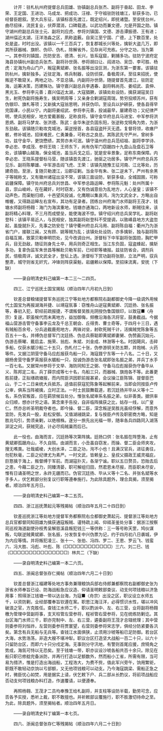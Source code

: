 <!-- { "loadSidebar": true } -->
　　计开：驻札杭州府提督总兵田雄、协镇副总兵张杰、副将于奋起、田龙、李荣、王定国、王进功、马成龙、把成功、汪禄、于守祖驻防钱塘江，斩获多功，已经督臣题叙。至大兵东征，该镇标首先渡江，既定绍兴，即抚诸暨。至安抚台州，曲尽招徕，流民复业，伏莽潜消，口碑载道。以武功而兼文德，允是开国之勋。镇守湖州府副总兵张士元、副将刘应虎、参将刘镇国、文德、游击谭振德、王有进；湖州偪近太湖，汪洋浩淼之区，夙称盗薮。自吴江至宁国、广德，上下数百里，处处是盗，时时出没。该镇以一千三百兵丁，恢复郡城长兴等处，擒斩大盗几万，即其所获器械、旗帜、伪印、伪札，除解省外，见存尚可充栋。分守之功，当为第一。其参将刘镇国，历防安吉、德清、长兴，皆系寇窟，剿捕多功。驻防宁波府定海县协镇杭州副总兵张杰、副将孙世荫、参将胡曰让、阎进功、吴岱、李可胜、杨虎：定海为舟山门户，叛寇黄斌卿、张名振等出没叵测，为浙东第一要害。该镇驻防杭州，擒斩独多。近驻定海，练兵制器，设防侦探，备极周详。至往来招抚，使叛逆不敢窥关。两地之功，不亚总镇。内副将孙世荫，随提督首先渡江，驻防定海，运筹决策，历建殊功。镇守嘉兴副总兵李遇春、副将韩尚亮、姜绍武、袁伸、黑光玉、参将李元善；嘉兴偪近太湖，大寇猖獗，该镇处处设防，擒获湖寇吴日生，射死伪副将施寿生，擒吴明周等；又亲身合剿湖寇周瑞，势穷投顺苏州，获有伪银印、旗札等项；又新擒大寇翁思明，并获伪印。至设兵以护耕获，使各县得早完国课，小民以宁。内副将姜绍武、参将李元善，投诚最早，屡建奇功；又纪律严明，使兵民相安，地方爱戴甚殷，足称良将。镇守金华府总兵马进宝、中军参将洪恩炳、副将马梦龙、张洪德、陈武：金华朱逆负固东阳，张逆称戈犄角为势，为浙东劲敌。该镇随贝勒攻克城池，渠逆授首，各县寇盗歼灭无遗。复督将领，收瘗尸骸，修补城池，招徕难民，仁勇兼备，可称古之良总。其陈武先守严州，曾树多功，兹守金华，更饶懋绩，其劳亦未可泯。镇守温州府总兵范绍祖、副将李学诗、李必忠、李成茂、参将王晓：王师东下，尚有伪军门窃踞四十九盘山及盘石卫等处，该镇攀山越海，保全城池，虽当兵戈之后，犹是安阜景象，足称东南保障。内李必忠、王晓系提督标马营，随该镇首先渡江，驰驱之功居多。镇守严州府总兵苏见乐、副将陈攀雄、中军游击阎飞虎、王荣：该镇先随豫王征河南、江北等处，历建奇勋。至浙，复随贝勒渡江，沿郡征剿。当金华有朱、张二逆未下，严州有余黑子等贼称戈，又有徽州诸寇出没不常，该镇三面设防，斩获多级，全城固圉，可称岩疆保障。镇守处州府总兵刘世昌、中军参总路运皞、参将陈元魁：处州所属十县，崇山峻岭，在在藏奸，时时窃发，又有伪诚意伯为乱地方，人心皇皇；该镇不动声色，而渠魁归顺，十邑望风投诚，化鹰眼以集哀鸿，洵为文武全才。方略出自帷幄，又得路运皞左右宣布，其功有足录者。团练台州府海门水师副将王茂才、钱塘水师副将杨翱：海门为海滨重地，钱塘亦通海口，两地新设水师，断贼往来，该副将精心料理，不三月而成壁垒，能使海波不惊。镇守绍兴府总兵吴学礼、副将赵登科：该镇平易近人，与民相安，独其副将赵登科不受提调，以致嵊县地方大盗忽起，虽旋就扑灭，先事之防安在？镇守衢州府总兵冯用、副将陈自福：衢州乃为浙省门户，接联江闽，又有顾、姚等贼为乱；该镇处处设防，亦多擒斩，独与副将陈自福互揭，致蒙贝勒审明罚处，见今改调台州。浙督标下中军副将张国勋，胸贮甲兵，目无劲敌，随征则身先士卒，用兵则奇正相生。当江东负固，寇盗蜂起，擒斩多功，复拿伪监军朱世昌等解赴贝勒军前，已经职等塘报。兹驻防省会，调剂兵民，倍极周详，诚文武全才，登坛上选。浙督标下赏功副将张胆，立法严明，驭兵整肃，城守则省无奸宄，冲锋则阵获渠魁，岩疆赖以保障。至招徕流离，安抚（下缺）

　　——录自明清史料己编第一本二三～二四页。

　　四三、江宁巡抚土国宝揭贴（顺治四年六月初九日到）

　　钦差总督粮储提督军务巡抚江宁等处地方都察院右副都御史今降一级调外用候代土国宝为再报湖海并捷、以靖寇氛事：窃惟舟山逆寇黄斌卿、沉廷扬、张名振等，春初入犯，职经前疏报捷，不谓叛督吴胜兆阴授伪鲁国银印，以致寇■〈舟宗〉复逞，职虽候代而未离地方，益加御侮，频檄沿海各汛将官，鼓勇截战。今据福山营游击管守备事李云龙及千总王朝会、丘得贵、曹士奇等，于四月十三日，遇有贼船百余号，分兵追截鹿苑地方，两锋对垒，射砍死贼千计，活擒贼党陈象等五百五十一名，并缚伪总督军门沈廷扬、伪总兵蔡聪即黄斌卿妻舅、伪赞画沉始元、伪游击蔡曜、戴启孟、施荣、翁彪、朱斌、刘金成、林澍等十名。时因飓风，击碎多船，仅获水艍沙船二十五只，伪札付二十张，伪参游铜关防五颗，并炮械、火药等件。又据江阴营守备马应彪报获鸟船一只，海寇聂宁东等一十八名。二十日，又据杨舍营守备罗英报获水艍船一只，投诚伪游击张名斌即张名振之弟，并兵丁水手一百七名。又据常州参将于文举、海防同知王之弼、守备马应彪报获伪守备毕从义、陈邦定二名，兵丁薛宗成等七十名，鸟船三只，而器械、旗炮各不等。此番更胜前捷，正拟缮疏塘报，而内院臣洪因职前报甚紧，会议操江臣陈锦、提督臣巴山，于二十二日亲统大兵抵苏。适值前获寇犯陈象等起解前来，当即会同按臣卢传公审，俱系当阵被擒，立时正法。一时士民鼓舞载道，若沉廷扬并毕从义等十二名，系伪官叛首，应在羁禁候旨处分。惟张名斌审系名振之弟，似非善类。据供率众归顺，想亦计穷之语。第念束手告投，自非临阵擒获之比，姑存一线，以广皇仁。然亦总听圣明裁夺者也。即今操、督二臣，深念叛逆吴胜兆虽经俘解，而意外宜防，先发兵一股，赴松安御。又值湖祲跳梁，复与按臣卢传及职密商方略，知是胜兆勾引，势须亲剿，以绝根株。遂分一旅先出光福一带，随率各兵四路同入湖荡泖淀之间，获贼究追，计必尽捣贼巢而后已。

　　此一役也，由海而言，沉廷扬等次第阵擒。廷扬口供：张名振在阵堕海，止有黄斌卿孤踞舟山，不久自殒。由湖而言，小丑虽自窃发，而操、督二臣会师夹攻，搜无噍类。壮哉威棱，大创水泽，二臣之功，洵不小也！且满汉官兵，进征勇往，勿犯秋毫，二臣之纪律尤为素严。一时文武，皆赖皇上、皇叔父摄政王威灵福庇，巨憝擒于海上，叛督缚于军前。而湖寇扑灭，各渐宁谧。职以五日赘员，恐贻去后之患，今藉二臣之力，同臻清晏，职可解组归田，然君恩未尽报，而臣职未尽安，惟有日诵圣明之世，永祚无疆而已。伪官沉廷扬、毕从义等十二名、并张名斌等水手多人，伏乞敕部分别复议行职等遵奉施行。为此除具题外，理合具揭，须至揭者。顺治四年五月日。

　　——录自明清史料己编第一本二五页。

　　四四、浙江巡抚萧起元等残揭帖（顺治四年五月二十四日到）

　　钦差巡抚浙江等处地方提督军务都察院右佥都御史萧起元、提督浙江等处地方总兵官都督同知田雄为擒获通寇叛贼、谨特疏上闻、仰祗圣鉴处分事：据浙江按察司巡视海道副使孙枝秀呈解慈溪县叛犯钱三一等供称：三一等号称天罡，鸠伙谋叛，勾联逆贼黄斌卿、张名振，分发恢复中兴伪票为记，约于四月初八日袭城，伊为内应等情。并将叛犯凌三、张十一、张伯、冯四、罗二、王恩、罗云飞、钱蛮六、冯大胜、冯彪、叶彪、陈（□□□□□□□□□□□□）三六、刘二巳、钱（□□□□□□□□□□□□□□□）林共二（下缺）

　　——录自明清史料己编第一本二六页。

　　四五、浙闽总督张存仁揭帖（顺治四年六月二十日到）

　　钦差总督浙江福建等处地方事务兼理粮饷兵部右侍郎兼都察院右副都御史张为浙省水师奉旨已设、防海战船急应议造、仰请圣明敕部查议、动支何项钱粮以济急用事：照得浙江钱塘一带以达台海，为寇■〈舟宗〉出没之区，职议设立水师五千，以资防剿，业经部覆奉旨钦遵在案。职思江海汪洋，必得惯识水性，堪以冲风破浪之官，方克胜任。查钱江水师二千，职以酌派中、左、右三营，业将副将杨翱檄为管理中营副将事，支天柱管左营参将，程祯管右营参将，见在统练防剿讫。其台区海门水师三千，职亦完制中、左、右三营，遴委副将王茂才总辖统理；其中营则委参将刘恒祚，左营则委参将贾寰望，右营则委参将宋志学，俱经分防紧要各汛矣。第念有兵无船与无兵等。查钱江水面俱狭，止须用沙唬等船已足防御。若台区大海，水势浩荡，非造大艘不堪冲犁。职议台区打造坚大战船一百二十只，以六十只留防台区，而即六十只分戍定海。无事则分守汛地，有警则首尾应援，庶犄角之势成，海氛可恃以无恐矣。至于钱塘一带，职亦议设沙唬各船共百十余只。除见在船只职已修艌完备派防，并再行打造以足额数外，然而船小工省，所需有限，当可易为措济，惟是打造出海战船，工程浩大，为费不赀，值此军兴旁午，饷用繁钜，职既不敢轻动京饷以亏部额，又无他项钱粮可以动支。乃今海寇跳梁、需船正急之时，微臣忧心如焚，用是据实上请，伏乞敕下户、兵二部从长酌议，将前项战船应否动支何项钱粮办料打造，作速覆请，以便遵奉。

　　再照杨翱、王茂才二员均奉豫王给札副将，并支柱等设防半载，勤劳可念，应否各予实授，悉听上裁，职不敢擅也。并祈敕部议覆施行，职不胜激切待命之至。为此，除具题外，须至揭帖者。顺治四年五月日。

　　——录自明清史科丁编第一本七页。

　　四六、浙闽总督张存仁等残揭帖（顺治四年六月二十日到）

